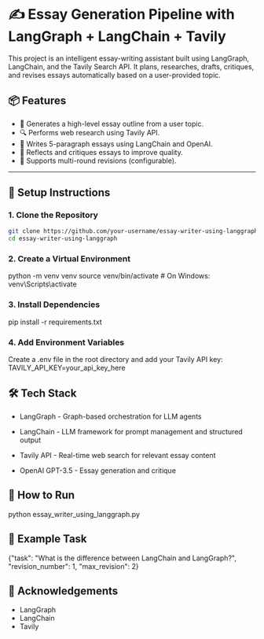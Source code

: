 # ✍️ Essay Generation Pipeline with LangGraph + LangChain + Tavily

This project is an intelligent essay-writing assistant built using LangGraph, LangChain, and the Tavily Search API. It plans, researches, drafts, critiques, and revises essays automatically based on a user-provided topic.


## 📦 Features

- 📑 Generates a high-level essay outline from a user topic.
- 🔍 Performs web research using Tavily API.
- 📝 Writes 5-paragraph essays using LangChain and OpenAI.
- 🧠 Reflects and critiques essays to improve quality.
- 🔁 Supports multi-round revisions (configurable).

---

## 🚀 Setup Instructions

### 1. Clone the Repository

```bash
git clone https://github.com/your-username/essay-writer-using-langgraph.git
cd essay-writer-using-langgraph
```

### 2. Create a Virtual Environment
python -m venv venv
source venv/bin/activate  # On Windows: venv\Scripts\activate

### 3. Install Dependencies
pip install -r requirements.txt

### 4. Add Environment Variables
Create a .env file in the root directory and add your Tavily API key:
TAVILY_API_KEY=your_api_key_here


## 🛠 Tech Stack
- LangGraph - Graph-based orchestration for LLM agents

- LangChain - LLM framework for prompt management and structured output

- Tavily API - Real-time web search for relevant essay content

- OpenAI GPT-3.5 - Essay generation and critique

## 🧪 How to Run
python essay_writer_using_langgraph.py

## 📎 Example Task
{"task": "What is the difference between LangChain and LangGraph?", "revision_number": 1, "max_revision": 2}

## 🙌 Acknowledgements
- LangGraph
- LangChain
- Tavily

